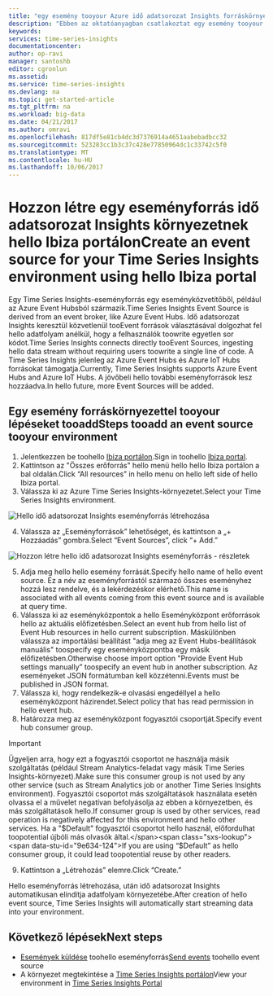 ```yaml
---
title: "egy esemény tooyour Azure idő adatsorozat Insights forráskörnyezettel aaaAdd |} Microsoft Docs"
description: "Ebben az oktatóanyagban csatlakoztat egy esemény tooyour idő adatsorozat Insights forráskörnyezet"
keywords: 
services: time-series-insights
documentationcenter: 
author: op-ravi
manager: santoshb
editor: cgronlun
ms.assetid: 
ms.service: time-series-insights
ms.devlang: na
ms.topic: get-started-article
ms.tgt_pltfrm: na
ms.workload: big-data
ms.date: 04/21/2017
ms.author: omravi
ms.openlocfilehash: 817df5e81cb4dc3d7376914a4651aabebadbcc32
ms.sourcegitcommit: 523283cc1b3c37c428e77850964dc1c33742c5f0
ms.translationtype: MT
ms.contentlocale: hu-HU
ms.lasthandoff: 10/06/2017
---
```

# <a name="create-an-event-source-for-your-time-series-insights-environment-using-hello-ibiza-portal"></a><span data-ttu-id="9e634-103">Hozzon létre egy eseményforrás idő adatsorozat Insights környezetnek hello Ibiza portálon</span><span class="sxs-lookup"><span data-stu-id="9e634-103">Create an event source for your Time Series Insights environment using hello Ibiza portal</span></span>

<span data-ttu-id="9e634-104">Egy Time Series Insights-eseményforrás egy eseményközvetítőből, például az Azure Event Hubsból származik.</span><span class="sxs-lookup"><span data-stu-id="9e634-104">Time Series Insights Event Source is derived from an event broker, like Azure Event Hubs.</span></span> <span data-ttu-id="9e634-105">Idő adatsorozat Insights keresztül közvetlenül tooEvent források választásával dolgozhat fel hello adatfolyam anélkül, hogy a felhasználók toowrite egyetlen sor kódot.</span><span class="sxs-lookup"><span data-stu-id="9e634-105">Time Series Insights connects directly tooEvent Sources, ingesting hello data stream without requiring users toowrite a single line of code.</span></span> <span data-ttu-id="9e634-106">A Time Series Insights jelenleg az Azure Event Hubs és Azure IoT Hubs forrásokat támogatja.</span><span class="sxs-lookup"><span data-stu-id="9e634-106">Currently, Time Series Insights supports Azure Event Hubs and Azure IoT Hubs.</span></span> <span data-ttu-id="9e634-107">A jövőbeli hello további eseményforrások lesz hozzáadva.</span><span class="sxs-lookup"><span data-stu-id="9e634-107">In hello future, more Event Sources will be added.</span></span>

## <a name="steps-tooadd-an-event-source-tooyour-environment"></a><span data-ttu-id="9e634-108">Egy esemény forráskörnyezettel tooyour lépéseket tooadd</span><span class="sxs-lookup"><span data-stu-id="9e634-108">Steps tooadd an event source tooyour environment</span></span>

1.  <span data-ttu-id="9e634-109">Jelentkezzen be toohello [Ibiza portálon](https://portal.azure.com).</span><span class="sxs-lookup"><span data-stu-id="9e634-109">Sign in toohello [Ibiza portal](https://portal.azure.com).</span></span>
2.  <span data-ttu-id="9e634-110">Kattintson az "Összes erőforrás" hello menü hello hello Ibiza portálon a bal oldalán.</span><span class="sxs-lookup"><span data-stu-id="9e634-110">Click “All resources” in hello menu on hello left side of hello Ibiza portal.</span></span>
3.  <span data-ttu-id="9e634-111">Válassza ki az Azure Time Series Insights-környezetet.</span><span class="sxs-lookup"><span data-stu-id="9e634-111">Select your Time Series Insights environment.</span></span>

  ![Hello idő adatsorozat Insights eseményforrás létrehozása](media/add-event-source/getstarted-create-event-source-1.png)

4.  <span data-ttu-id="9e634-113">Válassza az „Eseményforrások” lehetőséget, és kattintson a „+ Hozzáadás” gombra.</span><span class="sxs-lookup"><span data-stu-id="9e634-113">Select “Event Sources”, click “+ Add.”</span></span>

  ![Hozzon létre hello idő adatsorozat Insights eseményforrás - részletek](media/add-event-source/getstarted-create-event-source-2.png)

5.  <span data-ttu-id="9e634-115">Adja meg hello hello esemény forrását.</span><span class="sxs-lookup"><span data-stu-id="9e634-115">Specify hello name of hello event source.</span></span> <span data-ttu-id="9e634-116">Ez a név az eseményforrástól származó összes eseményhez hozzá lesz rendelve, és a lekérdezéskor elérhető.</span><span class="sxs-lookup"><span data-stu-id="9e634-116">This name is associated with all events coming from this event source and is available at query time.</span></span>
6.  <span data-ttu-id="9e634-117">Válassza ki az eseményközpontok a hello Eseményközpont erőforrások hello az aktuális előfizetésben.</span><span class="sxs-lookup"><span data-stu-id="9e634-117">Select an event hub from hello list of Event Hub resources in hello current subscription.</span></span> <span data-ttu-id="9e634-118">Máskülönben válassza az importálási beállítást "adja meg az Event Hubs-beállítások manuális" toospecify egy eseményközpontba egy másik előfizetésben.</span><span class="sxs-lookup"><span data-stu-id="9e634-118">Otherwise choose import option "Provide Event Hub settings manually” toospecify an event hub in another subscription.</span></span> <span data-ttu-id="9e634-119">Az eseményeket JSON formátumban kell közzétenni.</span><span class="sxs-lookup"><span data-stu-id="9e634-119">Events must be published in JSON format.</span></span>
7.  <span data-ttu-id="9e634-120">Válassza ki, hogy rendelkezik-e olvasási engedéllyel a hello eseményközpont házirendet.</span><span class="sxs-lookup"><span data-stu-id="9e634-120">Select policy that has read permission in hello event hub.</span></span>
8.  <span data-ttu-id="9e634-121">Határozza meg az eseményközpont fogyasztói csoportját.</span><span class="sxs-lookup"><span data-stu-id="9e634-121">Specify event hub consumer group.</span></span>

  > [!IMPORTANT]
  > <span data-ttu-id="9e634-122">Ügyeljen arra, hogy ezt a fogyasztói csoportot ne használja másik szolgáltatás (például Stream Analytics-feladat vagy másik Time Series Insights-környezet).</span><span class="sxs-lookup"><span data-stu-id="9e634-122">Make sure this consumer group is not used by any other service (such as Stream Analytics job or another Time Series Insights environment).</span></span> <span data-ttu-id="9e634-123">Fogyasztói csoportot más szolgáltatások használata esetén olvassa el a művelet negatívan befolyásolja az ebben a környezetben, és más szolgáltatások hello.</span><span class="sxs-lookup"><span data-stu-id="9e634-123">If consumer group is used by other services, read operation is negatively affected for this environment and hello other services.</span></span> <span data-ttu-id="9e634-124">Ha a "$Default" fogyasztói csoportot hello használ, előfordulhat toopotential újbóli más olvasók által.</span><span class="sxs-lookup"><span data-stu-id="9e634-124">If you are using “$Default” as hello consumer group, it could lead toopotential reuse by other readers.</span></span>

9.  <span data-ttu-id="9e634-125">Kattintson a „Létrehozás” elemre.</span><span class="sxs-lookup"><span data-stu-id="9e634-125">Click “Create.”</span></span>

<span data-ttu-id="9e634-126">Hello eseményforrás létrehozása, után idő adatsorozat Insights automatikusan elindítja adatfolyam környezetébe.</span><span class="sxs-lookup"><span data-stu-id="9e634-126">After creation of hello event source, Time Series Insights will automatically start streaming data into your environment.</span></span>

## <a name="next-steps"></a><span data-ttu-id="9e634-127">Következő lépések</span><span class="sxs-lookup"><span data-stu-id="9e634-127">Next steps</span></span>

* <span data-ttu-id="9e634-128">[Események küldése](time-series-insights-send-events.md) toohello eseményforrás</span><span class="sxs-lookup"><span data-stu-id="9e634-128">[Send events](time-series-insights-send-events.md) toohello event source</span></span>
* <span data-ttu-id="9e634-129">A környezet megtekintése a [Time Series Insights portálon](https://insights.timeseries.azure.com)</span><span class="sxs-lookup"><span data-stu-id="9e634-129">View your environment in [Time Series Insights Portal](https://insights.timeseries.azure.com)</span></span>
